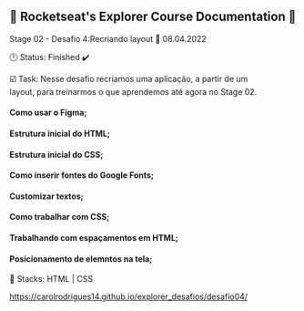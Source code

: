 ## 🚀 Rocketseat's Explorer Course Documentation 📁

Stage 02 - Desafio 4:Recriando layout
📅 08.04.2022

🕛 Status: Finished ✔️


☑️ Task: Nesse desafio recriamos uma aplicação, a partir de um layout, para treinarmos o que aprendemos até agora no Stage 02.

 #### Como usar o Figma;
 #### Estrutura inicial do HTML;
 #### Estrutura inicial do CSS;
 #### Como inserir fontes do  Google Fonts;
 #### Customizar textos;
 #### Como trabalhar com CSS;
 #### Trabalhando com espaçamentos em HTML;
 #### Posicionamento de elemntos na tela;
📌 Stacks: HTML | CSS

https://carolrodrigues14.github.io/explorer_desafios/desafio04/
